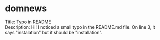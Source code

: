 # domnews

Title: Typo in README  
Description: Hi! I noticed a small typo in the README.md file. On line 3, it says "instalation" but it should be "installation".  
